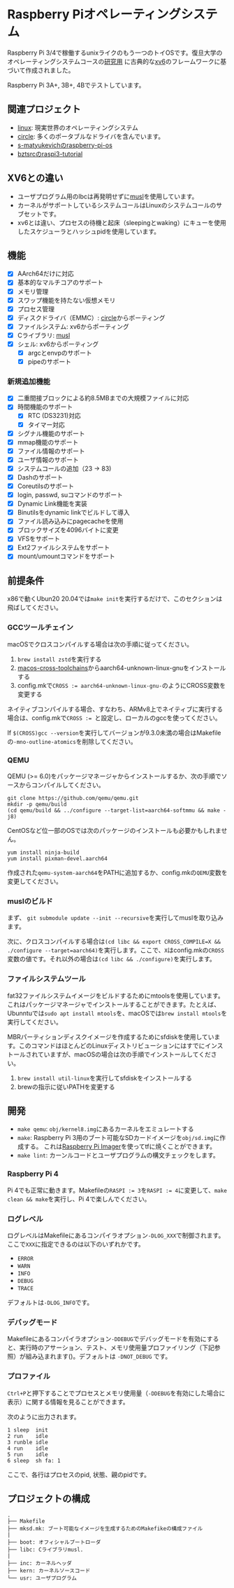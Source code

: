 # Raspberry Piオペレーティングシステム

Raspberry Pi 3/4で稼働するunixライクのもう一つのトイOSです。復旦大学のオペレーティングシステムコースの[研究用](https://github.com/FDUCSLG/OS-2020Fall-Fudan/) に古典的な[xv6](https://github.com/mit-pdos/xv6-public/)のフレームワークに基づいて作成されました。

Raspberry Pi 3A+, 3B+, 4Bでテストしています。

## 関連プロジェクト

- [linux](https://github.com/raspberrypi/linux): 現実世界のオペレーティングシステム
- [circle](https://github.com/rsta2/circle): 多くのポータブルなドライバを含んでいます。
- [s-matyukevichのraspberry-pi-os](https://github.com/s-matyukevich/raspberry-pi-os)
- [bztsrcのraspi3-tutorial](https://github.com/bztsrc/raspi3-tutorial)

## XV6との違い

- ユーザプログラム用のlbcは再発明せずに[musl](https://musl.libc.org/)を使用しています。
- カーネルがサポートしているシステムコールはLinuxのシステムコールのサブセットです。
- xv6とは違い、プロセスの待機と起床（sleepingとwaking）にキューを使用したスケジューラとハッシュpidを使用しています。

## 機能

- [x] AArch64だけに対応
- [x] 基本的なマルチコアのサポート
- [x] メモリ管理
- [x] スワップ機能を持たない仮想メモリ
- [x] プロセス管理
- [x] ディスクドライバ（EMMC）: [circle](https://github.com/rsta2/circle/tree/master/addon/SDCard)からポーティング
- [x] ファイルシステム: xv6からポーティング
- [x] Cライブラリ: [musl](https://musl.libc.org/)
- [x] シェル: xv6からポーティング
  - [x] argcとenvpのサポート
  - [x] pipeのサポート

### 新規追加機能

- [x] 二重間接ブロックによる約8.5MBまでの大規模ファイルに対応
- [x] 時間機能のサポート
  - [x] RTC (DS3231)対応
  - [x] タイマー対応
- [x] シグナル機能のサポート
- [x] mmap機能のサポート
- [x] ファイル情報のサポート
- [x] ユーザ情報のサポート
- [x] システムコールの追加（23 -> 83)
- [x] Dashのサポート
- [x] Coreutilsのサポート
- [x] login, passwd, suコマンドのサポート
- [x] Dynamic Link機能を実装
- [x] Binutilsをdynamic linkでビルドして導入
- [x] ファイル読み込みにpagecacheを使用
- [x] ブロックサイズを4096バイトに変更
- [x] VFSをサポート
- [x] Ext2ファイルシステムをサポート
- [x] mount/umountコマンドをサポート

## 前提条件

x86で動くUbun20 20.04では`make init`を実行するだけで、このセクションは飛ばしてください。

### GCCツールチェイン
macOSでクロスコンパイルする場合は次の手順に従ってください。

1. `brew install zstd`を実行する
2. [macos-cross-toolchains](https://github.com/messense/homebrew-macos-cross-toolchains)からaarch64-unknown-linux-gnuをインストールする
3. config.mkで`CROSS := aarch64-unknown-linux-gnu-`のようにCROSS変数を変更する

ネイティブコンパイルする場合、すなわち、ARMv8上でネイティブに実行する場合は、config.mkで`CROSS := `と設定し、ローカルのgccを使ってください。

If `$(CROSS)gcc --version`を実行してバージョンが9.3.0未満の場合はMakefileの`-mno-outline-atomics`を削除してください。

### QEMU

QEMU (>= 6.0)をパッケージマネージャからインストールするか、次の手順でソースからコンパイルしてください。

```
git clone https://github.com/qemu/qemu.git
mkdir -p qemu/build
(cd qemu/build && ../configure --target-list=aarch64-softmmu && make -j8)
```

CentOSなど位一部のOSでは次のパッケージのインストールも必要かもしれません。

```
yum install ninja-build
yum install pixman-devel.aarch64
```

作成された`qemu-system-aarch64`をPATHに追加するか、config.mkの`QEMU`変数を変更してください。

### muslのビルド

まず、 `git submodule update --init --recursive`を実行してmuslを取り込みます。

次に、クロスコンパイルする場合は`(cd libc && export CROSS_COMPILE=X && ./configure --target=aarch64)`を実行します。ここで、`X`はconfig.mkの`CROSS`変数の値です。それ以外の場合は`(cd libc && ./configure)`を実行します。

### ファイルシステムツール

fat32ファイルシステムイメージをビルドするためにmtoolsを使用しています。これはパッケージマネージャでインストールすることができます。たとえば、Ubunntuでは`sudo apt install mtools`を、macOSでは`brew install mtools`を実行してください。

MBRパーティションディスクイメージを作成するためにsfdiskを使用しています。このコマンドはほとんどのLinuxディストリビューションにはすでにインストールされていますが、macOSの場合は次の手順でインストールしてください。

1. `brew install util-linux`を実行してsfdiskをインストールする
2. brewの指示に従いPATHを変更する

## 開発

- `make qemu`: `obj/kernel8.img`にあるカーネルをエミュレートする
- `make`: Raspberry Pi 3用のブート可能なSDカードイメージを`obj/sd.img`に作成する。 これは[Raspberry Pi Imager](https://www.raspberrypi.org/software/)を使ってtfに焼くことができます。
- `make lint`: カーンルコードとユーザプログラムの構文チェックをします。

### Raspberry Pi 4

Pi 4でも正常に動きます。Makefileの`RASPI := 3`を`RASPI := 4`に変更して、`make clean && make`を実行し、Pi 4で楽しんでください。

### ログレベル

ログレベルはMakefileにあるコンパイラオプション`-DLOG_XXX`で制御されます。ここで`XXX`に指定できるのは以下のいずれかです。

- `ERROR`
- `WARN`
- `INFO`
- `DEBUG`
- `TRACE`

デフォルトは`-DLOG_INFO`です。

### デバッグモード

Makefileにあるコンパイラオプション`-DDEBUG`でデバッグモードを有効にすると、実行時のアサーション、テスト、メモリ使用量プロファイリング（下記参照）が組み込まれます()。デフォルトは `-DNOT_DEBUG` です。

### プロファイル

`Ctrl+P`と押下することでプロセスとメモリ使用量（`-DDEBUG`を有効にした場合に表示）に関する情報を見ることができます。

次のように出力されます。

```
1 sleep  init
2 run    idle
3 runble idle
4 run    idle
5 run    idle
6 sleep  sh fa: 1
```

ここで、各行はプロセスのpid, 状態、親のpidです。

## プロジェクトの構成

```
.
├── Makefile
├── mksd.mk: ブート可能なイメージを生成するためのMakefikeの構成ファイル
|
├── boot: オフィシャルブートローダ
├── libc: Cライブラリmusl.
|
├── inc: カーネルヘッダ
├── kern: カーネルソースコード
└── usr: ユーザプログラム
```
